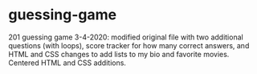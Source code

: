 # guessing-game
201 guessing game
3-4-2020: modified original file with two additional questions (with loops), score tracker for how many correct answers, and HTML and CSS changes to add lists to my bio and favorite movies. Centered HTML and CSS additions.